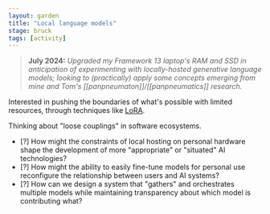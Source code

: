 ```yaml
---  
layout: garden
title: "Local language models"
stage: bruck
tags: [activity]
---
```


> **July 2024:** _Upgraded my Framework 13 laptop's RAM and SSD in anticipation of experimenting with locally-hosted generative language models; looking to (practically) apply some concepts emerging from mine and Tom's [[panpneumaton]]/[[panpneumatics]] research._

Interested in pushing the boundaries of what's possible with limited resources, through techniques like [LoRA](https://arxiv.org/abs/2106.09685).

Thinking about "loose couplings" in software ecosystems.

- [?] How might the constraints of local hosting on personal hardware shape the development of more "appropriate" or "situated" AI technologies?
- [?] How might the ability to easily fine-tune models for personal use reconfigure the relationship between users and AI systems?
- [?] How can we design a system that "gathers" and orchestrates multiple models while maintaining transparency about which model is contributing what?